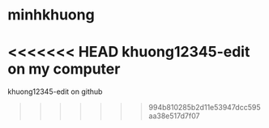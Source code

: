 # minhkhuong
<<<<<<< HEAD
khuong12345-edit on my computer
=======
khuong12345-edit on github
>>>>>>> 994b810285b2d11e53947dcc595aa38e517d7f07
